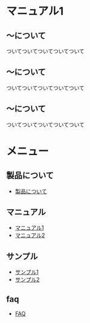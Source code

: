 # マニュアル1

## 〜について
ついてついてついてついてついて

## 〜について
ついてついてついてついてついて

## 〜について
ついてついてついてついてついて


# メニュー
## 製品について
- [製品について](../README.md)

## マニュアル
- [マニュアル1](manual/01.md)    
- [マニュアル2](manual/02.md)

## サンプル
- [サンプル1](sample/01.md) 
- [サンプル2](sample/02.md)

## faq
- [FAQ](faq/01.md)
